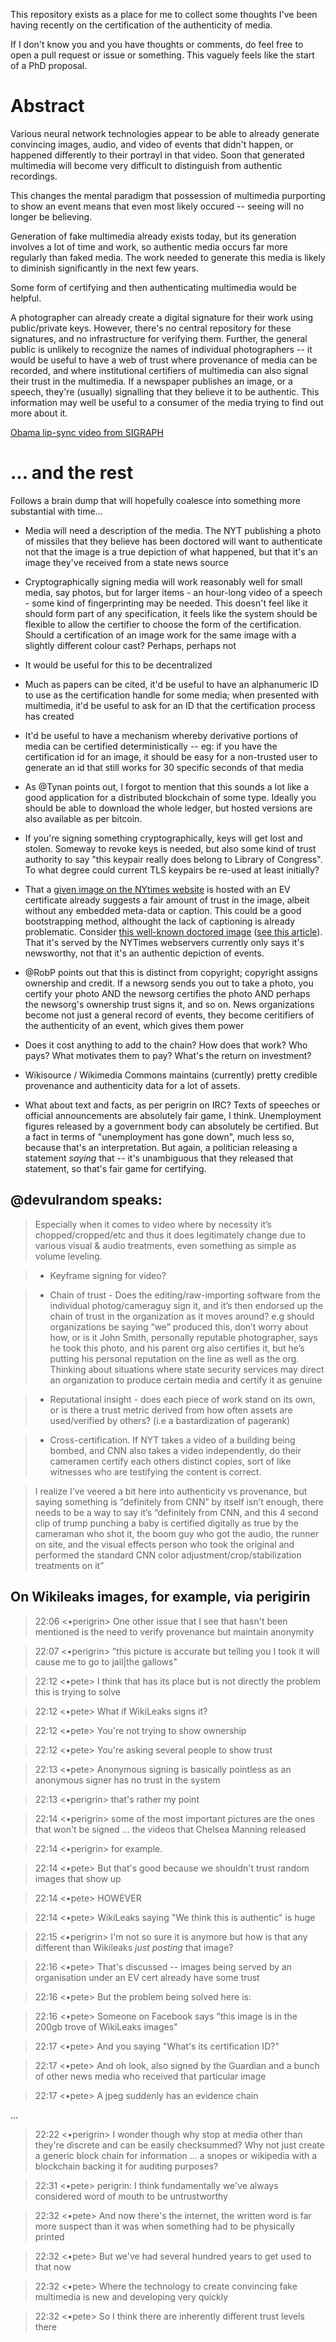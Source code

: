 
This repository exists as a place for me to collect some thoughts I've been having recently on the certification of the authenticity of media.

If I don't know you and you have thoughts or comments, do feel free to open a pull request or issue or something. This vaguely feels like the start of a PhD proposal.

# Abstract

Various neural network technologies appear to be able to already generate convincing images, audio, and video of events that didn't happen, or happened differently to their portrayl in that video. Soon that generated multimedia will become very difficult to distinguish from authentic recordings.

This changes the mental paradigm that possession of multimedia purporting to show an event means that even most likely occured -- seeing will no longer be believing.

Generation of fake multimedia already exists today, but its generation involves a lot of time and work, so authentic media occurs far more regularly than faked media. The work needed to generate this media is likely to diminish significantly in the next few years.

Some form of certifying and then authenticating multimedia would be helpful.

A photographer can already create a digital signature for their work using public/private keys. However, there's no central repository for these signatures, and no infrastructure for verifying them. Further, the general public is unlikely to recognize the names of individual photographers -- it would be useful to have a web of trust where provenance of media can be recorded, and where institutional certifiers of multimedia can also signal their trust in the multimedia. If a newspaper publishes an image, or a speech, they're (usually) signalling that they believe it to be authentic. This information may well be useful to a consumer of the media trying to find out more about it.

[Obama lip-sync video from SIGRAPH](https://www.youtube.com/watch?v=9Yq67CjDqvw)

# ... and the rest

Follows a brain dump that will hopefully coalesce into something more substantial with time...

* Media will need a description of the media. The NYT publishing a photo of missiles that they believe has been doctored will want to authenticate not that the image is a true depiction of what happened, but that it's an image they've received from a state news source

* Cryptographically signing media will work reasonably well for small media, say photos, but for larger items - an hour-long video of a speech - some kind of fingerprinting may be needed. This doesn't feel like it should form part of any specification, it feels like the system should be flexible to allow the certifier to choose the form of the certification. Should a certification of an image work for the same image with a slightly different colour cast? Perhaps, perhaps not

* It would be useful for this to be decentralized

* Much as papers can be cited, it'd be useful to have an alphanumeric ID to use as the certification handle for some media; when presented with multimedia, it'd be useful to ask for an ID that the certification process has created

* It'd be useful to have a mechanism whereby derivative portions of media can be certified deterministically -- eg: if you have the certification id for an image, it should be easy for a non-trusted user to generate an id that still works for 30 specific seconds of that media

* As @Tynan points out, I forgot to mention that this sounds a lot like a good application for a distributed blockchain of some type. Ideally you should be able to download the whole ledger, but hosted versions are also available as per bitcoin.

* If you're signing something cryptographically, keys will get lost and stolen. Someway to revoke keys is needed, but also some kind of trust authority to say "this keypair really does belong to Library of Congress". To what degree could current TLS keypairs be re-used at least initially?

* That a [given image on the NYtimes website](https://static01.nyt.com/images/2017/07/13/sports/00mountain2/00mountain2-superJumbo.jpg) is hosted with an EV certificate already suggests a fair amount of trust in the image, albeit without any embedded meta-data or caption. This could be a good bootstrapping method, althought the lack of captioning is already problematic. Consider [this well-known doctored image](https://static01.nyt.com/images/2008/07/10/world/ledemissiles1.jpg) ([see this article](https://thelede.blogs.nytimes.com/2008/07/10/in-an-iranian-image-a-missile-too-many/)). That it's served by the NYTimes webservers currently only says it's newsworthy, not that it's an authentic depiction of events.

* @RobP points out that this is distinct from copyright; copyright assigns ownership and credit. If a newsorg sends you out to take a photo, you certify your photo AND the newsorg certifies the photo AND perhaps the newsorg's ownership trust signs it, and so on. News organizations become not just a general record of events, they become ceritifiers of the authenticity of an event, which gives them power

* Does it cost anything to add to the chain? How does that work? Who pays? What motivates them to pay? What's the return on investment?

* Wikisource / Wikimedia Commons maintains (currently) pretty credible provenance and authenticity data for a lot of assets. 

* What about text and facts, as per perigrin on IRC? Texts of speeches or official announcements are absolutely fair game, I think. Unemployment figures released by a government body can absolutely be certified. But a fact in terms of "unemployment has gone down", much less so, because that's an interpretation. But again, a politician releasing a statement *saying* that -- it's unambiguous that they released that statement, so that's fair game for certifying.

## @devulrandom speaks:

> Especially when it comes to video where by necessity it’s chopped/cropped/etc and thus it does legitimately change due to various visual & audio treatments, even something as simple as volume leveling.

> - Keyframe signing for video?

> - Chain of trust - Does the editing/raw-importing software from the individual photog/cameraguy sign it, and it’s then endorsed up the chain of trust in the organization as it moves around? e.g should organizations be saying “we” produced this, don’t worry about how, or is it John Smith, personally reputable photographer, says he took this photo, and his parent org also certifies it, but he’s putting his personal reputation on the line as well as the org. Thinking about situations where state security services may direct an organization to produce certain media and certify it as genuine

> - Reputational insight - does each piece of work stand on its own, or is there a trust metric derived from how often assets are used/verified by others? (i.e a bastardization of pagerank)

> - Cross-certification. If NYT takes a video of a building being bombed, and CNN also takes a video independently, do their cameramen certify each others distinct copies, sort of like witnesses who are testifying the content is correct.

> I realize I’ve veered a bit here into authenticity vs provenance, but saying something is “definitely from CNN” by itself isn’t enough, there needs to be a way to say it’s “definitely from CNN, and this 4 second clip of trump punching a baby is certified digitally as true by the cameraman who shot it, the boom guy who got the audio, the runner on site, and the visual effects person who took the original and performed the standard CNN color adjustment/crop/stabilization treatments on it”

## On Wikileaks images, for example, via perigirin

> 22:06 <•perigrin> One other issue that I see that hasn't been mentioned is the need to verify provenance but maintain anonymity

> 22:07 <•perigrin> "this picture is accurate but telling you I took it will cause me to go to jail|the gallows"

> 22:12 <•pete> I think that has its place but is not directly the problem this is trying to solve

> 22:12 <•pete> What if WikiLeaks signs it?

> 22:12 <•pete> You're not trying to show ownership

> 22:12 <•pete> You're asking several people to show trust

> 22:13 <•pete> Anonymous signing is basically pointless as an anonymous signer has no trust in the system

> 22:13 <•perigrin> that's rather my point

> 22:14 <•perigrin> some of the most important pictures are the ones that won't be signed ... the videos that Chelsea Manning released

> 22:14 <•perigrin> for example.

> 22:14 <•pete> But that's good because we shouldn't trust random images that show up

> 22:14 <•pete> HOWEVER

> 22:14 <•pete> WikiLeaks saying "We think this is authentic" is huge

> 22:15 <•perigrin> I'm not so sure it is anymore but how is that any different than Wikileaks *just posting* that image?

> 22:16 <•pete> That's discussed -- images being served by an organisation under an EV cert already have some trust

> 22:16 <•pete> But the problem being solved here is:

> 22:16 <•pete> Someone on Facebook says "this image is in the 200gb trove of WikiLeaks images"

> 22:17 <•pete> And you saying "What's its certification ID?"

> 22:17 <•pete> And oh look, also signed by the Guardian and a bunch of other news media who received that particular image

> 22:17 <•pete> A jpeg suddenly has an evidence chain

...

> 22:22 <•perigrin> I wonder though why stop at media other than they're discrete and can be easily checksummed? Why not just create a generic block chain for information ... a snopes or wikipedia with a blockchain backing it for auditing purposes?

> 22:31 <•pete> perigrin: I think fundamentally we've always considered word of mouth to be untrustworthy

> 22:32 <•pete> And now there's the internet, the written word is far more suspect than it was when something had to be physically printed

> 22:32 <•pete> But we've had several hundred years to get used to that now

> 22:32 <•pete> Where the technology to create convincing fake multimedia is new and developing very quickly

> 22:32 <•pete> So I think there are inherently different trust levels there

